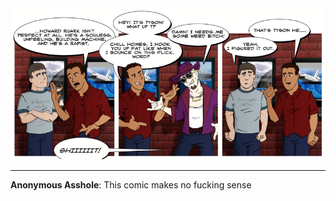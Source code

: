 <!--
.. title: Tyson
.. slug: tyson
.. date: 2008/05/19 00:00:00
.. tags: 
.. link: 
.. description: 
-->

<a href='tyson.html' title='View comments'>
<img class='comic' src='../assets/comics/20080519.png' />
</a>

<em></em>

<!-- TEASER_END -->
<hr />

<div class='comments'>
<b>Anonymous Asshole</b>: This comic makes no fucking sense<br /><br />
</div>

